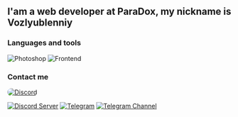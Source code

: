 ## I'am a web developer at ParaDox, my nickname is Vozlyublenniy

### Languages and tools
![Photoshop](https://img.shields.io/badge/-Photoshop-4A001F?style=for-the-badge&logo=adobephotoshop)
![Frontend](https://img.shields.io/badge/-Frontend-4A001F?style=for-the-badge&logo=html5)

### Contact me
<a href="https://discordapp.com/users/740109757620420670" target="_blank">
  <img src="https://img.shields.io/badge/Discord-4A001F?style=for-the-badge&logo=discord" alt="Discord" style="border-radius: 8px;">
</a>

[![Discord Server](https://img.shields.io/badge/Discord_Server-4A001F?style=for-the-badge&logo=discord)](https://discord.gg/paradoxx)
[![Telegram](https://img.shields.io/badge/Telegram-4A001F?style=for-the-badge&logo=telegram)](https://t.me/overfame)
[![Telegram Channel](https://img.shields.io/badge/Telegram_Channel-4A001F?style=for-the-badge&logo=telegram)](https://t.me/vozlyublenniy)
